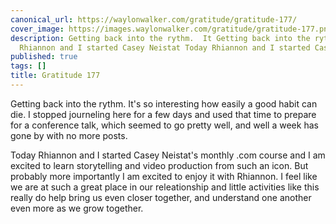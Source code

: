 ```yaml
---
canonical_url: https://waylonwalker.com/gratitude/gratitude-177/
cover_image: https://images.waylonwalker.com/gratitude/gratitude-177.png
description: Getting back into the rythm.  It Getting back into the rythm.  It Today
  Rhiannon and I started Casey Neistat Today Rhiannon and I started Casey Neistat
published: true
tags: []
title: Gratitude 177
---
```


Getting back into the rythm.  It's so interesting how easily a good habit can die.  I stopped journeling here for a few days and used that time to prepare for a conference talk, which seemed to go pretty well, and well a week has gone by with no more posts.

Today Rhiannon and I started Casey Neistat's monthly .com course and I am excited to learn storytelling and video production from such an icon.  But probably more importantly I am excited to enjoy it with Rhiannon.  I feel like we are at such a great place in our releationship and little activities like this really do help bring us even closer together, and understand one another even more as we grow together.